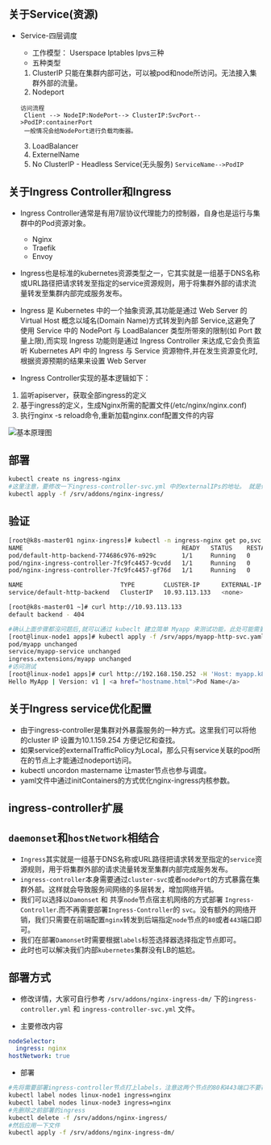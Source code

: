 ## 关于Service(资源)

- Service-四层调度
  - 工作模型： Userspace Iptables Ipvs三种
  - 五种类型
   1. ClusterIP 只能在集群内部可达，可以被pod和node所访问。无法接入集群外部的流量。
   2. Nodeport

   ```
   访问流程
    Client --> NodeIP:NodePort--> ClusterIP:SvcPort-->PodIP:containerPort
    一般情况会给NodePort进行负载均衡器。
   ```
   3. LoadBalancer
   4. ExternelName
   5. No ClusterIP - Headless Service(无头服务)  `ServiceName-->PodIP`



## 关于Ingress Controller和Ingress

- Ingress Controller通常是有用7层协议代理能力的控制器，自身也是运行与集群中的Pod资源对象。
  - Nginx
  - Traefik
  - Envoy

- Ingress也是标准的kubernetes资源类型之一，它其实就是一组基于DNS名称或URL路径把请求转发至指定的service资源规则，用于将集群外部的请求流量转发至集群内部完成服务发布。

- Ingress 是 Kubernetes 中的一个抽象资源,其功能是通过 Web Server 的 Virtual Host 概念以域名(Domain Name)方式转发到內部 Service,这避免了使用 Service 中的 NodePort 与 LoadBalancer 类型所带來的限制(如 Port 数量上限),而实现 Ingress 功能则是通过 Ingress Controller 来达成,它会负责监听 Kubernetes API 中的 Ingress 与 Service 资源物件,并在发生资源变化时,根据资源预期的结果来设置 Web Server

- Ingress Controller实现的基本逻辑如下：

1. 监听apiserver，获取全部ingress的定义
2. 基于ingress的定义，生成Nginx所需的配置文件(/etc/nginx/nginx.conf)
3. 执行nginx -s reload命令,重新加载nginx.conf配置文件的内容

![基本原理图](https://skymyyang.github.io/img/ingress.png)
## 部署

```bash
kubectl create ns ingress-nginx
#这里注意，要修改一下ingress-controller-svc.yml 中的externalIPs的地址。 就是你自定义LB的地址。
kubectl apply -f /srv/addons/nginx-ingress/
```

## 验证

```bash
[root@k8s-master01 nginx-ingress]# kubectl -n ingress-nginx get po,svc
NAME                                            READY   STATUS    RESTARTS   AGE
pod/default-http-backend-774686c976-m929c       1/1     Running   0          6m17s
pod/nginx-ingress-controller-7fc9fc4457-9cvdd   1/1     Running   0          6m17s
pod/nginx-ingress-controller-7fc9fc4457-gf76d   1/1     Running   0          6m17s

NAME                           TYPE        CLUSTER-IP      EXTERNAL-IP   PORT(S)   AGE
service/default-http-backend   ClusterIP   10.93.113.133   <none>        80/TCP    8m15s

[root@k8s-master01 ~]# curl http://10.93.113.133
default backend - 404

#确认上面步骤都沒问题后,就可以通过 kubeclt 建立简单 Myapp 来测试功能，此处可能需要先配置MetaILB
[root@linux-node1 apps]# kubectl apply -f /srv/apps/myapp-http-svc.yaml
pod/myapp unchanged
service/myapp-service unchanged
ingress.extensions/myapp unchanged
#访问测试
[root@linux-node1 apps]# curl http://192.168.150.252 -H 'Host: myapp.k8s.local'
Hello MyApp | Version: v1 | <a href="hostname.html">Pod Name</a>
```

## 关于Ingress service优化配置

- 由于ingress-controller是集群对外暴露服务的一种方式。这里我们可以将他的cluster IP 设置为10.1.159.254 方便记忆和查找。
- 如果service的externalTrafficPolicy为Local，那么只有service关联的pod所在的节点上才能通过nodeport访问。
-  kubectl uncordon mastername  让master节点也参与调度。
-  yaml文件中通过initContainers的方式优化nginx-ingress内核参数。

## ingress-controller扩展

## `daemonset`和`hostNetwork`相结合

- `Ingress`其实就是一组基于DNS名称或URL路径把请求转发至指定的`service`资源规则，用于将集群外部的请求流量转发至集群内部完成服务发布。
- `ingress-controller`本身需要通过`cluster-svc`或者`nodePort`的方式暴露在集群外部。这样就会导致服务间网络的多层转发，增加网络开销。
- 我们可以选择以`Damonset` 和 共享`node`节点宿主机网络的方式部署 `Ingress-Controller`.而不再需要部署`Ingress-Controller`的 `svc`。没有额外的网络开销，我们只需要在前端配置`nginx`转发到后端指定`node`节点的`80`或者`443`端口即可。
- 我们在部署`Damonset`时需要根据`labels`标签选择器选择指定节点即可。
- 此时也可以解决我们内部`kubernetes`集群没有LB的尴尬。

## 部署方式
- 修改详情，大家可自行参考 `/srv/addons/nginx-ingress-dm/` 下的`ingress-controller.yml` 和 `ingress-controller-svc.yml` 文件。

- 主要修改内容

```yaml
nodeSelector:
  ingress: nginx
hostNetwork: true
```
- 部署

```Bash
#先将需要部署ingress-controller节点打上labels，注意这两个节点的80和443端口不要被占用。
kubectl label nodes linux-node1 ingress=nginx
kubectl label nodes linux-node3 ingress=nginx
#先删除之前部署的ingress
kubectl delete -f /srv/addons/nginx-ingress/
#然后应用一下文件
kubectl apply -f /srv/addons/nginx-ingress-dm/
```
